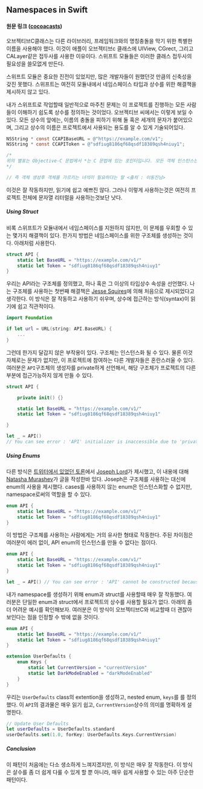 ## Namespaces in Swift

#### 원문 링크 ([cocoacasts](https://cocoacasts.com/namespaces-in-swift/))



오브젝티브C클래스는 다른 라이브러리, 프레임워크와의 명칭충돌을 막기 위한 특별한 이름을 사용해야 했다. 이것이 애플이 오브젝티브c 클래스에 UIView, CGrect, 그리고 CALayer같은 접두사를 사용한 이유이다. 스위프트 모듈들은 이러한 클래스 접두사의 필요성을 쓸모없게 만든다.



스위프트 모듈은 중요한 진전이 있었지만, 많은 개발자들이 원했던것 만큼의 신축성을 갖진 못했다. 스위프트는 여전히 모듈내에서 네임스페이스 타입과 상수를 위한 해결책을 제시하지 않고 있다.



내가 스위프트로 작업할때 일반적으로 마주친 문제는 이 프로젝트를 진행하는 모든 사람들이 이해하기 쉽도록 상수를 정의하는 것이었다. 오브젝티브 씨에서는 이렇게 보일 수 있다. 모든 상수의 앞에는, 이름의 충돌을 피하기 위해 둘 혹은 세개의 문자가 붙어있으며, 그리고 상수의 이름은 프로젝트에서 사용되는 용도를 알 수 있게 기술되어있다.

```objective-c
NSString * const CCAPIBaseURL = @"https://example.com/v1";
NSString * const CCAPIToken = @"sdfiug8186qf68qsdf18389qsh4niuy1";

/*
위의 별표는 Objective-C 문법에서 *는 C 문법에 있는 포인터입니다. 모든 객체 인스턴스는 *를 붙여서 참조한다는 것을 포인터 문법으로 명시해야 합니다. <출처 : 코드스쿼드 모바일 마스터 JK>
*/

// 즉 객체 생성후 객체를 가르키는 녀석이 필요하다는 말 <출처 : 이동진님>
```

이것은 잘 작동하지만, 읽기에 쉽고 예쁘진 않다. 그러나 이렇게 사용하는것은 여전히 프로젝트 전체에 문자열 리터럴을 사용하는것보단 낫다.



##### Using Struct

비록 스위프트가 모듈내에서 네임스페이스를 지원하지 않지만, 이 문제를 우회할 수 있는 몇가지 해결책이 있다. 한가지 방법은 네임스페이스를 위한 구조체를 생성하는 것이다. 아래처럼 사용한다.

```swift	
struct API {
    static let BaseURL = "https://example.com/v1/"
    static let Token = "sdfiug8186qf68qsdf18389qsh4niuy1"
}
```



우리는 API라는 구조체를 정의했고, 하나 혹은 그 이상의 타입상수 속성을 선언했다. 나는 구조체를 사용하는 첫번째 해결책은 [Jesse Squires](https://www.jessesquires.com/blog/swift-namespaced-constants/)에 의해  처음으로 제시되었다고 생각한다. 이 방식은 잘 작동하고 사용하기 쉬우며, 상수에 접근하는 방식(syntax)이 읽기에 쉽고 직관적이다.

```swift
import Foundation

if let url = URL(string: API.BaseURL) {
    ...
}
```



그런데 한가지 달갑지 않은 부작용이 있다. 구조체는 인스턴스화 될 수 있다. 물론 이것 자체로는 문제가 없지만, 이 프로젝트에 참여하는 다른 개발자들은 혼란스러울 수 있다. 여러분은 `API`구조체의 생성자를 private하게 선언해서, 해당 구조체가 프로젝트의 다른 부분에 접근가능하지 않게 만들 수 있다.

```swift
struct API {

    private init() {}

    static let BaseURL = "https://example.com/v1/"
    static let Token = "sdfiug8186qf68qsdf18389qsh4niuy1"

}

let _ = API()
// You can see error : 'API' initializer is inaccessible due to 'private' protection level
```



##### Using Enums

다른 방식은 [트위터에서 있었던 토론](https://twitter.com/NatashaTheRobot/status/714798388345110528)에서 [Joseph Lord](https://twitter.com/jl_hfl)가 제시했고, 이 내용에 대해 [Natasha Murashev](https://www.natashatherobot.com/swift-enum-no-cases/)가 글을 작성한바 있다. Joseph은 구조체를 사용하는 대신에 enum의 사용을 제시했다. cases를 사용하지 않는 enum은 인스턴스화할 수 없지만, namespace로써의 역할을 할 수 있다.

```swift
enum API {
    static let BaseURL = "https://example.com/v1/"
    static let Token = "sdfiug8186qf68qsdf18389qsh4niuy1"
}
```

이 방법은 구조체를 사용하는 사람에게는 거의 유사한 형태로 작동한다. 주된 차이점은 여러분이 에러 없이, API enum의 인스턴스를 만들 수 없다는 점이다. 

```swift
enum API {
    static let BaseURL = "https://example.com/v1/"
    static let Token = "sdfiug8186qf68qsdf18389qsh4niuy1"
}

let _ = API() // You can see error : 'API' cannot be constructed because it has no accessible initializers
```



내가 namespace를 생성하기 위해 enum과 struct를 사용할때 매우 잘 작동했다. 여러분은 단일한 enum과 struct에서 프로젝트의 상수를 사용할 필요가 없다. 아래의 좀더 어려운 예시를 확인해보자.  여러분은 이 방식이 오브젝티브C와 비교할때 더 괜찮아 보인다는 점을 인정할 수 밖에 없을 것이다. 

```swift
enum API {
    static let BaseURL = "https://example.com/v1/"
    static let Token = "sdfiug8186qf68qsdf18389qsh4niuy1"
}

extension UserDefaults {
    enum Keys {
        static let CurrentVersion = "currentVersion"
        static let DarkModeEnabled = "darkModeEnabled"
    }
}
```

우리는 `UserDefaults` class의 extention을 생성하고, nested enum, `keys`를 를 정의했다. 이 `API`의 결과물은 매우 읽기 쉽고, `CurrentVersion`상수의 의미를 명확하게 설명한다.

```swift
// Update User Defaults
let userDefaults = UserDefaults.standard
userDefaults.set(1.0, forKey: UserDefaults.Keys.CurrentVersion)
```



##### Conclusion

이 패턴이 처음에는 다소 생소하게 느껴지겠지만, 이 방식은 매우 잘 작동한다. 이 방식은 살수를 좀 더 쉽게 다룰 수 있게 할 뿐 아니라, 매우 쉽게 사용할 수 있는 아주 단순한 패턴이다.